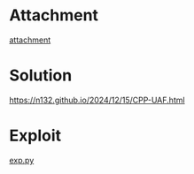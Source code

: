 # Attachment

[attachment](./FL_Support_Center.tar.gz)

# Solution

https://n132.github.io/2024/12/15/CPP-UAF.html

# Exploit

[exp.py](./exp.py)
